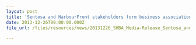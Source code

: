 ```yaml
---
layout: post
title: 'Sentosa and HarbourFront stakeholders form business association'
date: 2013-12-26T00:00:00.000Z
file_url: /files/resources/news/20131226_SHBA_Media-Release_Sentosa_and_HarbourFront_stakeholders_form_business_association.pdf

---
```


